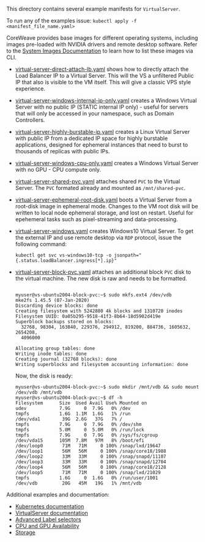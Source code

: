 This directory contains several example manifests for `VirtualServer`.

To run any of the examples issue: `kubectl apply -f <manifest_file_name.yaml>`

CoreWeave provides base images for different operating systems, including images pre-loaded with NVIDIA drivers and remote desktop software. Refer to the [System Images Documentation](https://docs.coreweave.com/virtual-servers/coreweave-system-images) to learn how to list these images via CLI.

- [virtual-server-direct-attach-lb.yaml](virtual-server-direct-attach-lb.yaml) shows how to directly attach the Load Balancer IP to a Virtual Server. This will the VS a unfiltered Public IP that also is visible to the VM itself. This will give a classic VPS style experience.

- [virtual-server-windows-internal-ip-only.yaml](virtual-server-windows-internal-ip-only.yaml) creates a Windows Virtual Server with no public IP (STATIC internal IP only) - useful for servers that will only be accessed in your namespace, such as Domain Controllers.

- [virtual-server-highly-burstable-ip.yaml](virtual-server-highly-burstable-ip.yaml) creates a Linux Virtual Server with public IP from a dedicated IP space for highly burstable applications, designed for ephemeral instances that need to burst to thousands of replicas with public IPs.

- [virtual-server-windows-cpu-only.yaml](virtual-server-windows-cpu-only.yaml) creates a Windows Virtual Server with no GPU - CPU compute only.

- [virtual-server-shared-pvc.yaml](virtual-server-shared-pvc.yaml) attaches shared `PVC` to the Virtual Server. The `PVC` formated already and mounted as `/mnt/shared-pvc`.

- [virtual-server-ephemeral-root-disk.yaml](virtual-server-ephemeral-root-disk.yaml) boots a Virtual Server from a root-disk image in ephemeral mode. Changes to the VM root disk will be written to local node ephemeral storage, and lost on restart. Useful for epehemeral tasks such as pixel-streaming and data-processing.

- [virtual-server-windows.yaml](virtual-server-windows.yaml) creates Windows10 Virtual Server. To get the external IP and use remote desktop via `RDP` protocol, issue the following command:
  ```
  kubectl get svc vs-windows10-tcp -o jsonpath="{.status.loadBalancer.ingress[*].ip}"
  ```

- [virtual-server-block-pvc.yaml](virtual-server-block-pvc.yaml) attaches an additional block `PVC` disk to the virtual machine. The new disk is raw and needs to be formatted.

  ```

  myuser@vs-ubuntu2004-block-pvc:~$ sudo mkfs.ext4 /dev/vdb
  mke2fs 1.45.5 (07-Jan-2020)
  Discarding device blocks: done                            
  Creating filesystem with 5242880 4k blocks and 1310720 inodes
  Filesystem UUID: 0a05b295-9518-41f3-8b64-18d5902d419e
  Superblock backups stored on blocks: 
    32768, 98304, 163840, 229376, 294912, 819200, 884736, 1605632, 2654208, 
    4096000

  Allocating group tables: done                            
  Writing inode tables: done                            
  Creating journal (32768 blocks): done
  Writing superblocks and filesystem accounting information: done 

  ```

  Now, the disk is ready:
  ```
  myuser@vs-ubuntu2004-block-pvc:~$ sudo mkdir /mnt/vdb && sudo mount /dev/vdb /mnt/vdb
  myuser@vs-ubuntu2004-block-pvc:~$ df -h
  Filesystem      Size  Used Avail Use% Mounted on
  udev            7.9G     0  7.9G   0% /dev
  tmpfs           1.6G  1.1M  1.6G   1% /run
  /dev/vda1        39G  2.6G   37G   7% /
  tmpfs           7.9G     0  7.9G   0% /dev/shm
  tmpfs           5.0M     0  5.0M   0% /run/lock
  tmpfs           7.9G     0  7.9G   0% /sys/fs/cgroup
  /dev/vda15      105M  7.8M   97M   8% /boot/efi
  /dev/loop0       71M   71M     0 100% /snap/lxd/19647
  /dev/loop1       56M   56M     0 100% /snap/core18/1988
  /dev/loop2       33M   33M     0 100% /snap/snapd/11107
  /dev/loop3       33M   33M     0 100% /snap/snapd/12704
  /dev/loop4       56M   56M     0 100% /snap/core18/2128
  /dev/loop5       71M   71M     0 100% /snap/lxd/21029
  tmpfs           1.6G     0  1.6G   0% /run/user/1001
  /dev/vdb         20G   45M   19G   1% /mnt/vdb
  ```

Additional examples and documentation:

- [Kubernetes documentation](https://docs.coreweave.com/coreweave-kubernetes/getting-started)
- [VirtualServer documentation](https://docs.coreweave.com/virtual-servers/getting-started)
- [Advanced Label selectors](https://docs.coreweave.com/coreweave-kubernetes/label-selectors)
- [CPU and GPU Availability](https://docs.coreweave.com/coreweave-kubernetes/node-types)
- [Storage](https://docs.coreweave.com/coreweave-kubernetes/storage)

